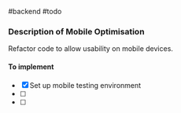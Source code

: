 #backend
#todo 

### Description of Mobile Optimisation
Refactor code to allow usability on mobile devices.

#### To implement
- [x] Set up mobile testing environment    
- [ ] 
- [ ] 